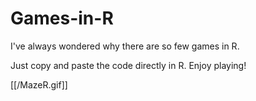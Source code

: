 # Games-in-R
I've always wondered why there are so few games in R.

Just copy and paste the code directly in R. Enjoy playing!

[[/MazeR.gif]]
